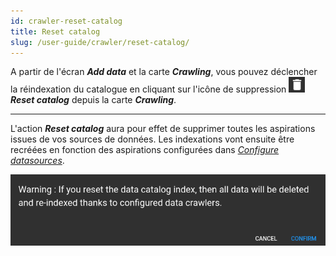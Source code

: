 ```yaml
---
id: crawler-reset-catalog
title: Reset catalog
slug: /user-guide/crawler/reset-catalog/
---
```


A partir de l'écran ***Add data*** et la carte ***Crawling***, vous pouvez déclencher la réindexation du catalogue en cliquant sur l'icône de suppression <img src="/images/user-documentation/regards-icons/admin/delete.png" alt="reset" height="25"/> ***Reset catalog*** depuis la carte ***Crawling***.

---

L'action ***Reset catalog*** aura pour effet de supprimer toutes les aspirations issues de vos sources de données. Les indexations vont ensuite être recréées en fonction des aspirations configurées dans *[Configure datasources](../configure-datasources/)*.

<div align="center">
  <img src="/images/user-documentation/v1.4/5-crawler/crawler-reset-catalog.png" alt="reset catalog" width="800"/> 
</div>
